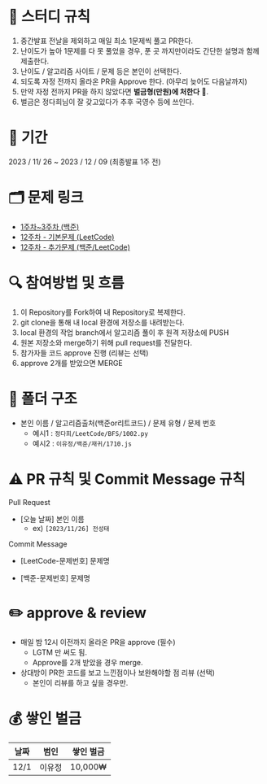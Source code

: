 # 📌 스터디 규칙
1. 중간발표 전날을 제외하고 매일 최소 1문제씩 풀고 PR한다.
2. 난이도가 높아 1문제를 다 못 풀었을 경우, 푼 곳 까지만이라도 간단한 설명과 함께 제출한다.
3. 난이도 / 알고리즘 사이트 / 문제 등은 본인이 선택한다.
4. 되도록 자정 전까지 올라온 PR을 Approve 한다. (아무리 늦어도 다음날까지)
5. 만약 자정 전까지 PR을 하지 않았다면 **벌금형(만원)에 처한다** 💸.
6. 벌금은 정다희님이 잘 갖고있다가 추후 국영수 등에 쓰인다.

# 📆 기간
2023 / 11/ 26 ~ 2023 / 12 / 09 (최종발표 1주 전)

# 🗂️ 문제 링크
* [1주차~3주차 (백준)](https://docs.google.com/spreadsheets/d/1z4a3pSM-h76kwdUAlPXXmbwcpP-VKFYFK92TCQtjXV4/edit#gid=0)
* [12주차 - 기본문제 (LeetCode)](https://docs.google.com/spreadsheets/d/1lp15pAS8idNBcGxc7UO6h85-qYqHx0waEKIfJTd_TMY/edit)
* [12주차 - 추가문제 (백준/LeetCode)](https://docs.google.com/spreadsheets/d/1Tm4kUCahzEUHUkfAUYxGlb8Px6fnvMHr1R6MtllG8Zg/edit#gid=0)

# 🔍 참여방법 및 흐름
1. 이 Repository를 Fork하여 내 Repository로 복제한다.
2. git clone을 통해 내 local 환경에 저장소를 내려받는다.
3. local 환경의 작업 branch에서 알고리즘 풀이 후 원격 저장소에 PUSH
4. 원본 저장소와 merge하기 위해 pull request를 전달한다.
5. 참가자들 코드 approve 진행 (리뷰는 선택)
6. approve 2개를 받았으면 MERGE

# 📁 폴더 구조
* 본인 이름 / 알고리즘출처(백준or리트코드) / 문제 유형 / 문제 번호
  - 예시1 : `정다희/LeetCode/BFS/1002.py`
  - 예시2 : `이유정/백준/재귀/1710.js`
 
# ⚠️ PR 규칙 및 Commit Message 규칙
Pull Request
* [오늘 날짜] 본인 이름
  - ex) `[2023/11/26] 전성태`

Commit Message
* [LeetCode-문제번호] 문제명

* [백준-문제번호] 문제명

# ✏️ approve & review
* 매일 밤 12시 이전까지 올라온 PR을 approve (필수)
  - LGTM 만 써도 됨.
  - Approve를 2개 받았을 경우 merge.
* 상대방이 PR한 코드를 보고 느낀점이나 보완해야할 점 리뷰 (선택)
  - 본인이 리뷰를 하고 싶을 경우만.
 
# 💰 쌓인 벌금
|날짜|범인|쌓인 벌금|
|------|---|---|
|12/1|이유정|10,000₩|
